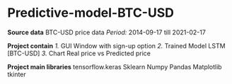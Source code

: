 # Predictive-model-BTC-USD

**Source data**
BTC-USD price data
_Period:_ 2014-09-17 till 2021-02-17

**Project contain**
_1._ GUI Window with sign-up option
_2._ Trained Model LSTM [BTC-USD]
_3._ Chart Real price vs Predicted price

**Project main libraries**
tensorflow.keras
Sklearn
Numpy
Pandas
Matplotlib
tkinter
